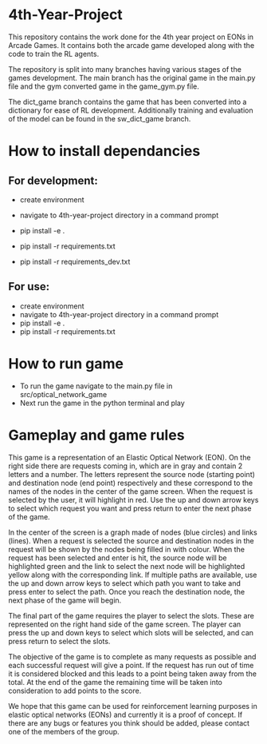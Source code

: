 # 4th-Year-Project

This repository contains the work done for the 4th year project on EONs in Arcade Games. It contains both the arcade game developed along with the code to train the RL agents.

The repository is split into many branches having various stages of the games development. The main branch has the original game in the main.py file and the gym converted game in the game_gym.py file.

The dict_game branch contains the game that has been converted into a dictionary for ease of RL development. Additionally training and evaluation of the model can be found in the sw_dict_game branch.


# How to install dependancies

## For development:

- create environment
- navigate to 4th-year-project directory in a command prompt

- pip install -e .
- pip install -r requirements.txt
- pip install -r requirements_dev.txt

## For use:

- create environment
- navigate to 4th-year-project directory in a command prompt
- pip install -e .
- pip install -r requirements.txt

# How to run game

- To run the game navigate to the main.py file in src/optical_network_game
- Next run the game in the python terminal and play

# Gameplay and game rules

This game is a representation of an Elastic Optical Network (EON). On the right side there are requests coming in, which are in gray and contain 2 letters and a number. The letters represent the source node (starting point) and destination node (end point) respectively and these correspond to the names of the nodes in the center of the game screen. When the request is selected by the user, it will highlight in red. Use the up and down arrow keys to select which request you want and press return to enter the next phase of the game. 

In the center of the screen is a graph made of nodes (blue circles) and links (lines). When a request is selected the source and destination nodes in the request will be shown by the nodes being filled in with colour. When the request has been selected and enter is hit, the source node will be highlighted green and the link to select the next node will be highlighted yellow along with the corresponding link. If multiple paths are available, use the up and down arrow keys to select which path you want to take and press enter to select the path. Once you reach the destination node, the next phase of the game will begin.

The final part of the game requires the player to select the slots. These are represented on the right hand side of the game screen. The player can press the up and down keys to select which slots will be selected, and can press return to select the slots.

The objective of the game is to complete as many requests as possible and each successful request will give a point. If the request has run out of time it is considered blocked and this leads to a point being taken away from the total. At the end of the game the remaining time will be taken into consideration to add points to the score.

We hope that this game can be used for reinforcement learning purposes in elastic optical networks (EONs) and currently it is a proof of concept.
If there are any bugs or features you think should be added, please contact one of the members of the group.
